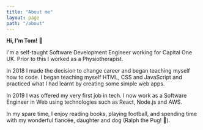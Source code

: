 ```yaml
---
title: "About me"
layout: page
path: "/about"
---
```


**Hi, I'm Tom!** 👋

I'm a self-taught Software Development Engineer working for Capital One UK. Prior to this I worked as a Physiotherapist.

In 2018 I made the decision to change career and began teaching myself how to code. I began teaching myself HTML, CSS and JavaScript and practiced what I had learnt by creating some simple web apps.

In 2019 I was offered my very first job in tech. I now work as a Software Engineer in Web using technologies such as React, Node.js and AWS.

In my spare time, I enjoy reading books, playing football, and spending time with my wonderful fiancée, daughter and dog (Ralph the Pug! 🐶).
